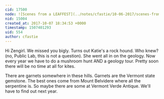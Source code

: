 ```yaml
---
cid: 17500
node: ![Scenes from a LEAFFEST](../notes/cfastie/10-06-2017/scenes-from-a-leaffest)
nid: 15004
created_at: 2017-10-07 18:34:53 +0000
timestamp: 1507401293
uid: 554
author: cfastie
---
```


Hi Zengirl. We missed you bigly. Turns out Katie's a rock hound. Who knew? (no, Public Lab, this is not a question). She went all in on the geology. Now every year we have to do a mushroom hunt AND a geology tour. Pretty soon there will be no time at all for kites.

There are garnets somewhere in these hills. Garnets are the Vermont state gemstone. The best ones come from Mount Belvidere where all the serpentine is. So maybe there are some at Vermont Verde Antique. We'll have to find out next year.